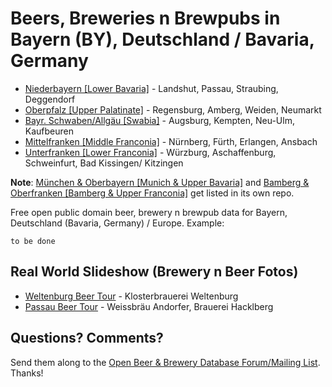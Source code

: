 # Beers, Breweries n Brewpubs in Bayern (BY), Deutschland / Bavaria, Germany

<!--
- [Oberbayern [Upper Bavaria]](1--oberbayern) - München, Ingolstadt, Rosenheim, Freising
- [Oberfranken [Upper Franconia]]
-->

- [Niederbayern [Lower Bavaria]](2--niederbayern) - Landshut, Passau, Straubing, Deggendorf
- [Oberpfalz [Upper Palatinate]](3--oberpfalz) - Regensburg, Amberg, Weiden, Neumarkt
- [Bayr. Schwaben/Allgäu [Swabia]](4--schwaben) - Augsburg, Kempten, Neu-Ulm, Kaufbeuren
- [Mittelfranken [Middle Franconia]](5--mittelfranken) - Nürnberg, Fürth, Erlangen, Ansbach
- [Unterfranken [Lower Franconia]](6--unterfranken) - Würzburg, Aschaffenburg, Schweinfurt, Bad Kissingen/ Kitzingen


**Note**:
[München & Oberbayern [Munich & Upper Bavaria]](https://github.com/openbeer/oberbayern) and 
[Bamberg & Oberfranken [Bamberg & Upper Franconia]](https://github.com/openbeer/oberfranken)
get listed in its own repo.


Free open public domain beer, brewery n brewpub data for Bayern, Deutschland (Bavaria, Germany) / Europe.
Example:

~~~
to be done
~~~


## Real World Slideshow (Brewery n Beer Fotos)

- [Weltenburg Beer Tour](https://plus.google.com/photos/100841117019192894371/albums/5918689157310682177) - Klosterbrauerei Weltenburg
- [Passau Beer Tour](https://plus.google.com/photos/100841117019192894371/albums/6032660283182625281) - Weissbräu Andorfer, Brauerei Hacklberg


## Questions? Comments?

Send them along to the
[Open Beer & Brewery Database Forum/Mailing List](http://groups.google.com/group/beerdb).
Thanks!
